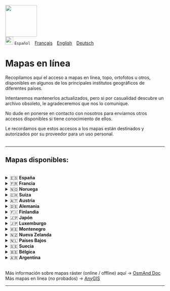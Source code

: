 <img src="https://github.com/osmandapp/OsmAnd-iOS/blob/master/Resources/Icons/ic_custom_map%403x.png" width="100" /><br>
<img src="https://github.com/osmandapp/OsmAnd-iOS/blob/master/Resources/Icons/ic_custom_map_languge%403x.png" width="25" /> `Español`&emsp;[Français](README_FR.md)&emsp;[English](README.md)&emsp;[Deutsch](README_DE.md)

# Mapas en línea

Recopilamos aquí el acceso a mapas en línea, topo, ortofotos u otros, disponibles en algunos de los principales institutos geográficos de diferentes países.

Intentaremos mantenerlos actualizados, pero si por casualidad descubre un archivo obsoleto, le agradeceremos que nos lo comunique.

No dude en ponerse en contacto con nosotros para enviarnos otros accesos disponibles si tiene conocimiento de ellos.

Le recordamos que estos accesos a los mapas están destinados y autorizados por su proveedor para un uso personal.<br><br>

---

## Mapas disponibles:
<br>

<!-- - 🇪🇸 [España](https://github.com/OsmAnd-Rendering/Online-Maps/blob/main/ES) -->

<details><summary>🇪🇸 <strong>España</strong></summary>

* [IGN mapa base](https://github.com/OsmAnd-Rendering/Online-Maps/raw/main/ES/ES%20IGN%20BASE.sqlitedb?raw=true)
* [IGN mapa topo](https://github.com/OsmAnd-Rendering/Online-Maps/raw/main/ES/ES%20IGN%20TOPO.sqlitedb?raw=true)
* [IGN Ortofotos](https://github.com/OsmAnd-Rendering/Online-Maps/raw/main/ES/ES%20IGN%20PNOA.sqlitedb?raw=true)

<details><summary> Catalunya </summary>

* [ICGC Mapa Topo](https://github.com/OsmAnd-Rendering/Online-Maps/raw/main/ES/CAT/CAT%20TOPO.sqlitedb?raw=true)
* [ICGC Mapa Topo Gris](https://github.com/OsmAnd-Rendering/Online-Maps/raw/main/ES/CAT/CAT%20TOPO%20GRIS.sqlitedb?raw=true)
* [ICGC Ortofotos](https://github.com/OsmAnd-Rendering/Online-Maps/raw/main/ES/CAT/CAT%20ORTO.sqlitedb?raw=true)
* [ICGC Ortofotos Gris](https://github.com/OsmAnd-Rendering/Online-Maps/raw/main/ES/CAT/CAT%20ORTO%20GRIS.sqlitedb?raw=true)
</details>

<details><summary> Comunitat Valenciana </summary>

* [ICV Mapa Topo](https://github.com/OsmAnd-Rendering/Online-Maps/raw/main/ES/CV/ICV%20TOPO.sqlitedb?raw=true)
* [ICV Ortofotos](https://github.com/OsmAnd-Rendering/Online-Maps/raw/main/ES/CV/ICV%20ORTOFOTOS%20MA.sqlitedb?raw=true)
</details>
</details>

<details>
<summary>🇫🇷 <strong>Francia</strong></summary>

* [Carte de base IGN](https://github.com/OsmAnd-Rendering/Online-Maps/raw/main/FR/FR%20IGN%20Cartes%20IGN.sqlitedb?raw=true)
* [Carte topographique IGN](https://github.com/OsmAnd-Rendering/Online-Maps/raw/main/FR/FR%20IGN%20Scan25.sqlitedb?raw=true)
* [Orthophotos IGN](https://github.com/OsmAnd-Rendering/Online-Maps/raw/main/FR/FR%20IGN%20Orthophotos.sqlitedb?raw=true)
* [Pentes IGN](https://github.com/OsmAnd-Rendering/Online-Maps/raw/main/FR/FR%20IGN%20Pentes.sqlitedb?raw=true)
* [Cartes aéronautiques IGN](https://github.com/OsmAnd-Rendering/Online-Maps/raw/main/FR/FR%20IGN%20Scan%20OACI.sqlitedb?raw=true)
* [Carte Littorale IGN](https://github.com/OsmAnd-Rendering/Online-Maps/raw/main/FR/FR%20IGN%20Carte%20Littorale.sqlitedb?raw=true)

</details>

<details>
<summary>🇳🇴 <strong>Noruega</strong></summary>

* [Finn Kart Norge](https://github.com/OsmAnd-Rendering/Online-Maps/raw/main/NO/Finn%20Kart%20Norge.sqlitedb?raw=true)
* [UtNo Topokart](https://github.com/OsmAnd-Rendering/Online-Maps/raw/main/NO/UtNo%20Topokart.sqlitedb?raw=true)
</details>

<details>
<summary>🇨🇭 <strong>Suiza</strong></summary>

* [Swiss swisstopo Slopes](https://github.com/OsmAnd-Rendering/Online-Maps/raw/main/CH/Swiss%20Slopes.sqlitedb?raw=true)
* [Swiss swisstopo Topo](https://github.com/OsmAnd-Rendering/Online-Maps/raw/main/CH/Swiss%20Topo.sqlitedb?raw=true)
* [Swiss swisstopo Slope Overlay](https://github.com/OsmAnd-Rendering/Online-Maps/raw/main/CH/Swiss%20swisstopo%20Slope%20Overlay.sqlitedb?raw=true)
* [Swiss swisstopo Trails Overlay](https://github.com/OsmAnd-Rendering/Online-Maps/raw/main/CH/Swiss%20swisstopo%20Trails%20Overlay.sqlitedb?raw=true)
</details>

<details>
<summary>🇦🇹 <strong>Austria</strong></summary>

* [Austria terrain](https://github.com/OsmAnd-Rendering/Online-Maps/raw/main/AT/Austria%20Gelaende.sqlitedb?raw=true)
* [Austria Geoland](https://github.com/OsmAnd-Rendering/Online-Maps/raw/main/AT/Austria%20Geoland.sqlitedb?raw=true)
* [Austria Gray](https://github.com/OsmAnd-Rendering/Online-Maps/raw/main/AT/Austria%20Grau.sqlitedb?raw=true)
* [Austria HiDPI](https://github.com/OsmAnd-Rendering/Online-Maps/raw/main/AT/Austria%20HiDPI.sqlitedb?raw=true)
* [Austria surface](https://github.com/OsmAnd-Rendering/Online-Maps/raw/main/AT/Austria%20Oberflaeche.sqlitedb?raw=true)
* [Austria Orthofoto](https://github.com/OsmAnd-Rendering/Online-Maps/raw/main/AT/Austria%20Orthofoto.sqlitedb?raw=true)
* [Austria Overlay](https://github.com/OsmAnd-Rendering/Online-Maps/raw/main/AT/Austria%20Overlay.sqlitedb?raw=true)
* [Austria BEV ÖK50](https://github.com/OsmAnd-Rendering/Online-Maps/raw/main/AT/Austria%20BEV%20OEK%2050.sqlitedb?raw=true)
</details>

<details>
<summary>🇩🇪 <strong>Alemania</strong></summary>

* [Germany basemap.de](https://github.com/OsmAnd-Rendering/Online-Maps/raw/main/DE/Germany%20basemap.de.sqlitedb?raw=true)
</details>

<details>
<summary>🇫🇮 <strong>Finlandia</strong></summary>

* [Finland Kapsi Peruskartta](https://github.com/OsmAnd-Rendering/Online-Maps/raw/main/FI/Finland%20Kapsi%20Peruskartta.sqlitedb?raw=true)
</details>

<details>
<summary>🇯🇵 <strong>Japón</strong></summary>

* [Japan GSI Basemap](https://github.com/OsmAnd-Rendering/Online-Maps/raw/main/JP/Japan%20GSI%20Basemap.sqlitedbb?raw=true)
* [Japan GSI Orthophoto](https://github.com/OsmAnd-Rendering/Online-Maps/raw/main/JP/Japan%20GSI%20Orthophoto.sqlitedb?raw=true)
</details>

<details>
<summary>🇯🇵 <strong>Luxemburgo</strong></summary>

* [Luxembourg - Topo 5k](https://github.com/OsmAnd-Rendering/Online-Maps/raw/main/LU/Luxembourg%20-%20Topo%205k.sqlitedb?raw=true)
</details>

<details>
<summary>🇲🇪 <strong>Montenegro</strong></summary>

* [Montenegro Topomap](https://github.com/OsmAnd-Rendering/Online-Maps/raw/main/ME/Montenegro%20Topomap.sqlitedb?raw=true)
</details>

<details>
<summary>🇳🇿 <strong>Nueva Zelanda</strong></summary>

* [New Zealand Topographic Map](https://github.com/OsmAnd-Rendering/Online-Maps/raw/main/NZ/New%20Zealand%20Topographic%20Map.sqlitedb?raw=true)
</details>

<details>
<summary>🇳🇱 <strong>Países Bajos</strong></summary>

* [NL Maps Kadaster](https://github.com/OsmAnd-Rendering/Online-Maps/raw/main/NL/NL%20Maps%20Kadaster.sqlitedb?raw=true)
</details>

<details>
<summary>🇸🇪 <strong>Suecia</strong></summary>

* [Sweden Lantmäteriet Orthophoto](https://github.com/OsmAnd-Rendering/Online-Maps/raw/main/SE/Sweden%20Lantm%C3%A4teriet%20Orthophoto.sqlitedb?raw=true)
</details>

<details>
<summary>🇧🇪 <strong>Bélgica</strong></summary>

* [NGI default map](https://github.com/OsmAnd-Rendering/Online-Maps/raw/main/BE/NGI%20Map.sqlitedb?raw=true)
* [NGI orthophotos](https://github.com/OsmAnd-Rendering/Online-Maps/raw/main/BE/NGI%20Orthophotos.sqlitedb?raw=true)
</details>

<details>
<summary>🇦🇷 <strong>Argentina</strong></summary>

* [Argenmap](https://github.com/OsmAnd-Rendering/Online-Maps/raw/main/ARG/Argenmap.sqlitedb?raw=true)
* [Argenmap (topográfico)](https://github.com/OsmAnd-Rendering/Online-Maps/raw/main/ARG/Argenmap%20(topogr%C3%A1fico).sqlitedb?raw=true)
* [Argenmap (oscuro)](https://github.com/OsmAnd-Rendering/Online-Maps/raw/main/ARG/Argenmap%20(oscuro).sqlitedb?raw=true)
* [Argenmap (híbrido)](https://github.com/OsmAnd-Rendering/Online-Maps/raw/main/ARG/Argenmap%20(h%C3%ADbrido).sqlitedb?raw=true)
* [Argenmap (gris)](https://github.com/OsmAnd-Rendering/Online-Maps/raw/main/ARG/Argenmap%20(gris).sqlitedb?raw=true)
</details>

<br>


Más información sobre mapas ráster (online / offline) aquí → [OsmAnd Doc](https://osmand.net/docs/user/map/raster-maps)<br>
Más mapas en línea (no probados) → [AnyGIS](https://anygis.ru/Web/Html/Osmand_en)

---
